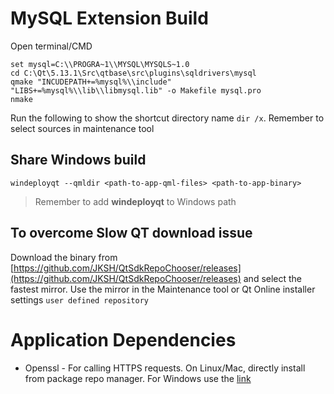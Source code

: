 # MySQL Extension Build

Open terminal/CMD

```
set mysql=C:\\PROGRA~1\\MYSQL\MYSQLS~1.0
cd C:\Qt\5.13.1\Src\qtbase\src\plugins\sqldrivers\mysql
qmake "INCUDEPATH+=%mysql%\\include" "LIBS+=%mysql%\\lib\\libmysql.lib" -o Makefile mysql.pro
nmake
```

Run the following to show the shortcut directory name
`dir /x`. Remember to select sources in maintenance tool

## Share Windows build

```
windeployqt --qmldir <path-to-app-qml-files> <path-to-app-binary>
```

> Remember to add **windeployqt** to Windows path

## To overcome Slow QT download issue

Download the binary from [https://github.com/JKSH/QtSdkRepoChooser/releases](https://github.com/JKSH/QtSdkRepoChooser/releases) and select the fastest mirror. Use the mirror in the Maintenance tool or Qt Online installer settings `user defined repository`

# Application Dependencies

-   Openssl - For calling HTTPS requests. On Linux/Mac, directly install from package repo manager. For Windows use the [link](https://slproweb.com/products/Win32OpenSSL.html)
